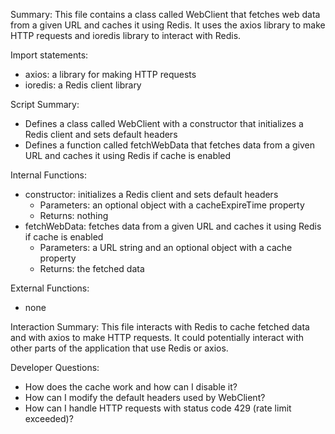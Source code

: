 Summary:
This file contains a class called WebClient that fetches web data from a given URL and caches it using Redis. It uses the axios library to make HTTP requests and ioredis library to interact with Redis.

Import statements:
- axios: a library for making HTTP requests
- ioredis: a Redis client library

Script Summary:
- Defines a class called WebClient with a constructor that initializes a Redis client and sets default headers
- Defines a function called fetchWebData that fetches data from a given URL and caches it using Redis if cache is enabled

Internal Functions:
- constructor: initializes a Redis client and sets default headers
  - Parameters: an optional object with a cacheExpireTime property
  - Returns: nothing
- fetchWebData: fetches data from a given URL and caches it using Redis if cache is enabled
  - Parameters: a URL string and an optional object with a cache property
  - Returns: the fetched data

External Functions:
- none

Interaction Summary:
This file interacts with Redis to cache fetched data and with axios to make HTTP requests. It could potentially interact with other parts of the application that use Redis or axios.

Developer Questions:
- How does the cache work and how can I disable it?
- How can I modify the default headers used by WebClient?
- How can I handle HTTP requests with status code 429 (rate limit exceeded)?